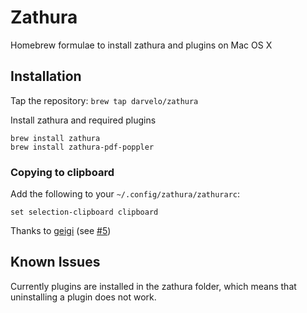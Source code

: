 # Zathura

Homebrew formulae to install zathura and plugins on Mac OS X

## Installation
Tap the repository:
```brew tap darvelo/zathura```

Install zathura and required plugins
```
brew install zathura
brew install zathura-pdf-poppler
```

### Copying to clipboard
Add the following to your `~/.config/zathura/zathurarc`:
```
set selection-clipboard clipboard
```
Thanks to [geigi](https://github.com/geigi) (see [#5](https://github.com/zegervdv/homebrew-zathura/issues/5))

## Known Issues
Currently plugins are installed in the zathura folder, which means that uninstalling
a plugin does not work.
